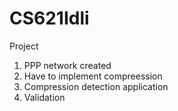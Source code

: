 # CS621Idli

Project 
1. PPP network created
2. Have to implement compreession
3. Compression detection application
4. Validation
